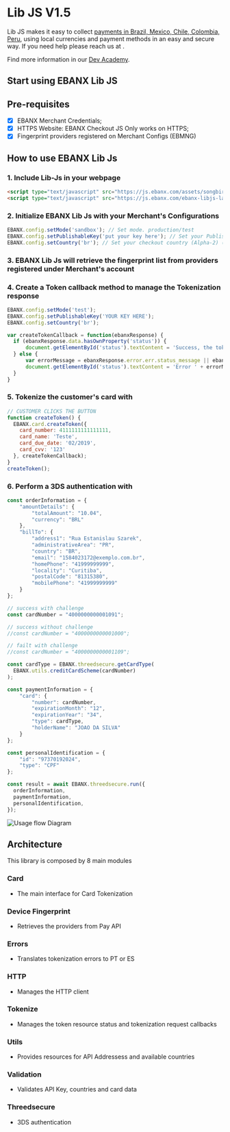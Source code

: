 # Lib JS  V1.5

Lib JS makes it easy to collect [payments in Brazil, Mexico, Chile, Colombia, Peru](https://www.ebanx.com/business/en/), using local currencies and payment methods in an easy and secure way. If you need help please reach us at <developer support channel here>.

Find more information in our [Dev Academy](https://www.ebanx.com/business/en/developers/integrations/lib-js).

## Start using EBANX Lib JS

## Pre-requisites
- [x] EBANX Merchant Credentials;
- [x] HTTPS Website: EBANX Checkout JS Only works on HTTPS;
- [x] Fingerprint providers registered on Merchant Configs (EBMNG)

## How to use EBANX Lib Js
### 1. Include Lib-Js in your webpage
```html
<script type="text/javascript" src="https://js.ebanx.com/assets/songbird/songbird-<dev|prod>.js"></script><!-- use dev or prod according to your needs -->
<script type="text/javascript" src="https://js.ebanx.com/ebanx-libjs-latest.min.js"></script>
```
### 2. Initialize EBANX Lib Js with your Merchant's Configurations
```javascript
EBANX.config.setMode('sandbox'); // Set mode. production/test
EBANX.config.setPublishableKey('put your key here'); // Set your Publishable key. To identify your site to EBANX API you must start by providing your [publishable key](https://developers.ebanx.com/merchant-area/merchant-options).
EBANX.config.setCountry('br'); // Set your checkout country (Alpha-2) (see: https://en.wikipedia.org/wiki/ISO_3166-1).
```
### 3. EBANX Lib Js will retrieve the fingerprint list from providers registered under Merchant's account
### 4. Create a Token callback method to manage the Tokenization response

```javascript
EBANX.config.setMode('test');
EBANX.config.setPublishableKey('YOUR KEY HERE');
EBANX.config.setCountry('br');

var createTokenCallback = function(ebanxResponse) {
  if (ebanxResponse.data.hasOwnProperty('status')) {
      document.getElementById('status').textContent = 'Success, the token is: ' + ebanxResponse.data.token;
  } else {
      var errorMessage = ebanxResponse.error.err.status_message || ebanxResponse.error.err.message;
      document.getElementById('status').textContent = 'Error ' + errorMessage;
  }
}
```
### 5. Tokenize the customer's card with
```javascript
// CUSTOMER CLICKS THE BUTTON
function createToken() {
  EBANX.card.createToken({
    card_number: 4111111111111111,
    card_name: 'Teste',
    card_due_date: '02/2019',
    card_cvv: '123'
  }, createTokenCallback);
}
createToken();
```

### 6. Perform a 3DS authentication with
```javascript
const orderInformation = {
    "amountDetails": {
        "totalAmount": "10.04",
        "currency": "BRL"
    },
    "billTo": {
        "address1": "Rua Estanislau Szarek",
        "administrativeArea": "PR",
        "country": "BR",
        "email": "1584023172@exemplo.com.br",
        "homePhone": "41999999999",
        "locality": "Curitiba",
        "postalCode": "81315380",
        "mobilePhone": "41999999999"
    }
};

// success with challenge
const cardNumber = "4000000000001091";

// success without challenge
//const cardNumber = "4000000000001000";

// failt with challenge
//const cardNumber = "4000000000001109";

const cardType = EBANX.threedsecure.getCardType(
  EBANX.utils.creditCardScheme(cardNumber)
);

const paymentInformation = {
    "card": {
        "number": cardNumber,
        "expirationMonth": "12",
        "expirationYear": "34",
        "type": cardType,
        "holderName": "JOAO DA SILVA"
    }
};

const personalIdentification = {
    "id": "97370192024",
    "type": "CPF"
};

const result = await EBANX.threedsecure.run({
  orderInformation,
  paymentInformation,
  personalIdentification,
});
```

![Usage flow Diagram](./usage-flow-diagram.png)

## Architecture
This library is composed by 8 main modules

### Card
* The main interface for Card Tokenization
### Device Fingerprint
* Retrieves the providers from Pay API
### Errors
* Translates tokenization errors to PT or ES
### HTTP
* Manages the HTTP client
### Tokenize
* Manages the token resource status and tokenization request callbacks
### Utils
* Provides resources for API Addressess and available countries
### Validation
* Validates API Key, countries and card data
### Threedsecure
* 3DS authentication

